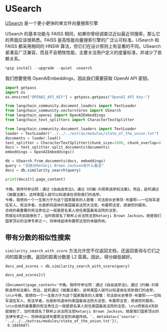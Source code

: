 # USearch

[USearch](https://unum-cloud.github.io/usearch/) 是一个更小更快的单文件向量搜索引擎

USearch 的基本功能与 FAISS 相同，如果你曾经调查过近似最近邻搜索，那么它的界面应该很熟悉。FAISS 是高性能向量搜索引擎的广泛认可标准。USearch 和 FAISS 都采用相同的 HNSW 算法，但它们在设计原则上有显著的不同。USearch 紧凑且广泛兼容，而且不会牺牲性能，主要关注用户定义的度量标准，并减少了依赖关系。

```python
%pip install --upgrade --quiet  usearch
```

我们想要使用 OpenAIEmbeddings，因此我们需要获取 OpenAI API 密钥。

```python
import getpass
import os
os.environ["OPENAI_API_KEY"] = getpass.getpass("OpenAI API Key:")
```

```python
from langchain_community.document_loaders import TextLoader
from langchain_community.vectorstores import USearch
from langchain_openai import OpenAIEmbeddings
from langchain_text_splitters import CharacterTextSplitter
```

```python
from langchain_community.document_loaders import TextLoader
loader = TextLoader("../../../extras/modules/state_of_the_union.txt")
documents = loader.load()
text_splitter = CharacterTextSplitter(chunk_size=1000, chunk_overlap=0)
docs = text_splitter.split_documents(documents)
embeddings = OpenAIEmbeddings()
```

```python
db = USearch.from_documents(docs, embeddings)
query = "总统对Ketanji Brown Jackson有什么看法"
docs = db.similarity_search(query)
```

```python
print(docs[0].page_content)
```

```output
今晚。我呼吁参议院：通过《自由选举法》。通过《约翰·刘易斯选举权法案》。而且，趁机通过《披露法案》，这样美国人就可以知道谁在资助我们的选举。
今晚，我想向一个一生致力于为这个国家服务的人致敬：司法部长史蒂芬·布雷耶——一位陆军退伍军人、宪法学者，也是即将退休的美国最高法院大法官。布雷耶法官，感谢您的服务。
总统的最重要的宪法责任之一就是提名某人担任美国最高法院的法官。
而我在4天前就做到了，当时我提名了联邦上诉法院法官Ketanji Brown Jackson。她是我们国家顶尖的法律专家之一，将继续延续布雷耶法官的卓越传统。
```

## 带有分数的相似性搜索

`similarity_search_with_score` 方法允许您不仅返回文档，还返回查询与它们之间的距离分数。返回的距离分数是 L2 距离。因此，得分越低越好。

```python
docs_and_scores = db.similarity_search_with_score(query)
```

```python
docs_and_scores[0]
```

```output
(Document(page_content='今晚。我呼吁参议院：通过《自由选举法》。通过《约翰·刘易斯选举权法案》。而且，趁机通过《披露法案》，这样美国人就可以知道谁在资助我们的选举。\n\n今晚，我想向一个一生致力于为这个国家服务的人致敬：司法部长史蒂芬·布雷耶——一位陆军退伍军人、宪法学者，也是即将退休的美国最高法院大法官。布雷耶法官，感谢您的服务。\n\n总统的最重要的宪法责任之一就是提名某人担任美国最高法院的法官。\n\n而我在4天前就做到了，当时我提名了联邦上诉法院法官Ketanji Brown Jackson。她是我们国家顶尖的法律专家之一，将继续延续布雷耶法官的卓越传统。', metadata={'source': '../../../extras/modules/state_of_the_union.txt'}),
 0.1845687)
```
